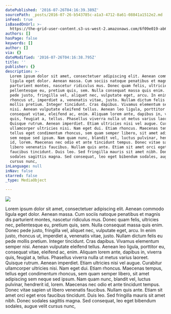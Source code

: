 ```yaml
---
datePublished: '2016-07-26T04:16:39.389Z'
sourcePath: _posts/2016-07-26-b543785c-a1a3-4712-8a61-08841a1512e2.md
inFeed: true
isBasedOnUrl: >-
  https://the-grid-user-content.s3-us-west-2.amazonaws.com/6f09e019-ab6f-4132-8144-24027b17843a.jpg
authors: []
hasPage: false
keywords: []
author: []
via: {}
dateModified: '2016-07-26T04:16:38.795Z'
title: ''
publisher: {}
description: >-
  Lorem ipsum dolor sit amet, consectetuer adipiscing elit. Aenean commodo
  ligula eget dolor. Aenean massa. Cum sociis natoque penatibus et magnis dis
  parturient montes, nascetur ridiculus mus. Donec quam felis, ultricies nec,
  pellentesque eu, pretium quis, sem. Nulla consequat massa quis enim. Donec
  pede justo, fringilla vel, aliquet nec, vulputate eget, arcu. In enim justo,
  rhoncus ut, imperdiet a, venenatis vitae, justo. Nullam dictum felis eu pede
  mollis pretium. Integer tincidunt. Cras dapibus. Vivamus elementum semper
  nisi. Aenean vulputate eleifend tellus. Aenean leo ligula, porttitor eu,
  consequat vitae, eleifend ac, enim. Aliquam lorem ante, dapibus in, viverra
  quis, feugiat a, tellus. Phasellus viverra nulla ut metus varius laoreet.
  Quisque rutrum. Aenean imperdiet. Etiam ultricies nisi vel augue. Curabitur
  ullamcorper ultricies nisi. Nam eget dui. Etiam rhoncus. Maecenas tempus,
  tellus eget condimentum rhoncus, sem quam semper libero, sit amet adipiscing
  sem neque sed ipsum. Nam quam nunc, blandit vel, luctus pulvinar, hendrerit
  id, lorem. Maecenas nec odio et ante tincidunt tempus. Donec vitae sapien ut
  libero venenatis faucibus. Nullam quis ante. Etiam sit amet orci eget eros
  faucibus tincidunt. Duis leo. Sed fringilla mauris sit amet nibh. Donec
  sodales sagittis magna. Sed consequat, leo eget bibendum sodales, augue velit
  cursus nunc,
inLanguage: null
inNav: false
starred: false
_type: MediaObject

---
```

![](https://the-grid-user-content.s3-us-west-2.amazonaws.com/6f09e019-ab6f-4132-8144-24027b17843a.jpg)

Lorem ipsum dolor sit amet, consectetuer adipiscing elit. Aenean commodo ligula eget dolor. Aenean massa. Cum sociis natoque penatibus et magnis dis parturient montes, nascetur ridiculus mus. Donec quam felis, ultricies nec, pellentesque eu, pretium quis, sem. Nulla consequat massa quis enim. Donec pede justo, fringilla vel, aliquet nec, vulputate eget, arcu. In enim justo, rhoncus ut, imperdiet a, venenatis vitae, justo. Nullam dictum felis eu pede mollis pretium. Integer tincidunt. Cras dapibus. Vivamus elementum semper nisi. Aenean vulputate eleifend tellus. Aenean leo ligula, porttitor eu, consequat vitae, eleifend ac, enim. Aliquam lorem ante, dapibus in, viverra quis, feugiat a, tellus. Phasellus viverra nulla ut metus varius laoreet. Quisque rutrum. Aenean imperdiet. Etiam ultricies nisi vel augue. Curabitur ullamcorper ultricies nisi. Nam eget dui. Etiam rhoncus. Maecenas tempus, tellus eget condimentum rhoncus, sem quam semper libero, sit amet adipiscing sem neque sed ipsum. Nam quam nunc, blandit vel, luctus pulvinar, hendrerit id, lorem. Maecenas nec odio et ante tincidunt tempus. Donec vitae sapien ut libero venenatis faucibus. Nullam quis ante. Etiam sit amet orci eget eros faucibus tincidunt. Duis leo. Sed fringilla mauris sit amet nibh. Donec sodales sagittis magna. Sed consequat, leo eget bibendum sodales, augue velit cursus nunc,